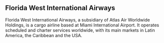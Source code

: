 ## Florida West International Airways

Florida West International Airways, a subsidiary of Atlas Air Worldwide Holdings, is a cargo airline based at Miami International Airport. It operates scheduled and charter services worldwide, with its main markets in Latin America, the Caribbean and the USA.